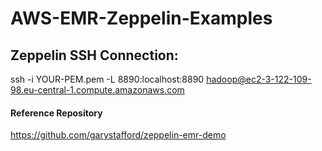 # AWS-EMR-Zeppelin-Examples

## Zeppelin SSH Connection:

ssh -i YOUR-PEM.pem -L 8890:localhost:8890 hadoop@ec2-3-122-109-98.eu-central-1.compute.amazonaws.com


#### Reference Repository

https://github.com/garystafford/zeppelin-emr-demo